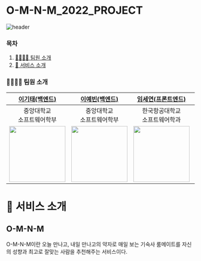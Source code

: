 # O-M-N-M_2022_PROJECT
![header](https://capsule-render.vercel.app/api?type=waving&color=1CDDAD&height=300&section=header&text=O-M-N-M&fontSize=90)

### 목차

1. [👨‍👨‍👧‍👦 팀원 소개](#-팀원-소개)
2. [🏫 서비스 소개](#-서비스-소개)




### 👨‍👩‍👦‍👦 팀원 소개

|[이기태(백엔드)](https://github.com/kitaee)|[이예빈(백엔드)](https://github.com/SL313)|[임세연(프론트엔드)](https://github.com/saeyeonIm)|[최선정(프론트엔드)](https://github.com/sjseonjeong)|[이효인(디자이너)]()|
|:---:|:---:|:---:|:---:|:---:|
|중앙대학교<br>소프트웨어학부|중앙대학교<br>소프트웨어학부|한국항공대학교<br>소프트웨어학과|명지대학교<br>융합소프트웨어학부|중앙대학교<br>산업디자인전공|
|<img src="https://user-images.githubusercontent.com/50792985/178983085-f2699600-fd01-4806-9104-0993bc5182db.png" width = "150" height = "150">|<img src = "https://user-images.githubusercontent.com/50792985/178982430-e08ed4fd-53fa-4521-9b67-2dc5fa32bf1e.png" width = "150" height = "150">|<img src="https://user-images.githubusercontent.com/50792985/179185080-ac5bf8db-3495-4601-a1e3-98a8a9a531f2.png" width = "150" height = "150">|<img src="https://user-images.githubusercontent.com/50792985/179182986-037b1974-3282-4c26-b935-02916cf21177.png" width = "150" height = "150">|<img src="https://user-images.githubusercontent.com/50792985/179223440-d082137f-bccc-4d2c-a4b3-71ae86ddfe2e.png" width = "150" height = "150">|



# 🏫 서비스 소개

## O-M-N-M
O-M-N-M이란 오늘 만나고, 내일 만나고의 약자로
매일 보는 기숙사 룸메이트를
자신의 성향과 최고로 잘맞는 사람을 추천해주는 서비스이다.
